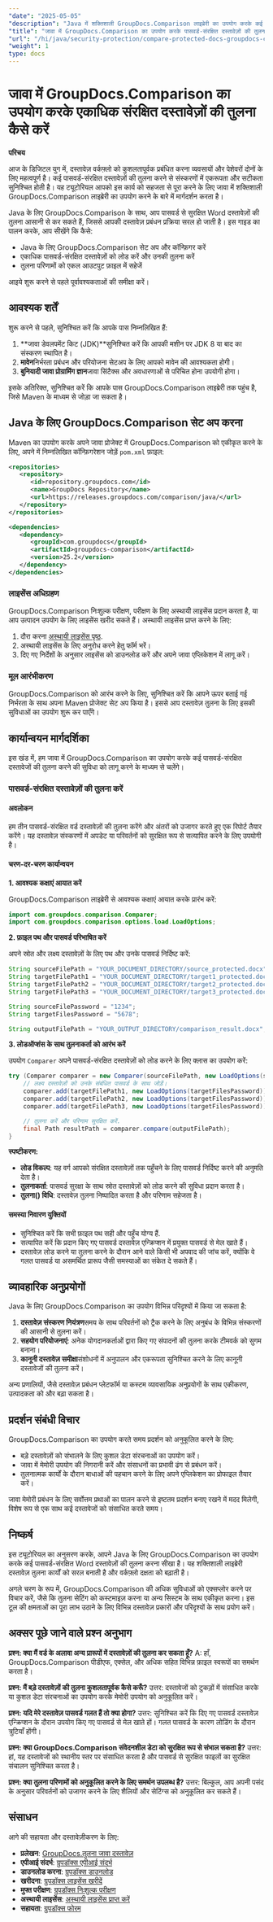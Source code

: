 ```yaml
---
"date": "2025-05-05"
"description": "Java में शक्तिशाली GroupDocs.Comparison लाइब्रेरी का उपयोग करके कई पासवर्ड-संरक्षित Word दस्तावेज़ों की कुशलतापूर्वक तुलना करना सीखें। इस व्यापक गाइड के साथ अपने दस्तावेज़ प्रबंधन प्रक्रिया को सरल बनाएँ।"
"title": "जावा में GroupDocs.Comparison का उपयोग करके पासवर्ड-संरक्षित दस्तावेज़ों की तुलना कैसे करें"
"url": "/hi/java/security-protection/compare-protected-docs-groupdocs-comparison-java/"
"weight": 1
type: docs
---
```

# जावा में GroupDocs.Comparison का उपयोग करके एकाधिक संरक्षित दस्तावेज़ों की तुलना कैसे करें

**परिचय**

आज के डिजिटल युग में, दस्तावेज़ वर्कफ़्लो को कुशलतापूर्वक प्रबंधित करना व्यवसायों और पेशेवरों दोनों के लिए महत्वपूर्ण है। कई पासवर्ड-संरक्षित दस्तावेज़ों की तुलना करने से संस्करणों में एकरूपता और सटीकता सुनिश्चित होती है। यह ट्यूटोरियल आपको इस कार्य को सहजता से पूरा करने के लिए जावा में शक्तिशाली GroupDocs.Comparison लाइब्रेरी का उपयोग करने के बारे में मार्गदर्शन करता है।

Java के लिए GroupDocs.Comparison के साथ, आप पासवर्ड से सुरक्षित Word दस्तावेज़ों की तुलना आसानी से कर सकते हैं, जिससे आपकी दस्तावेज़ प्रबंधन प्रक्रिया सरल हो जाती है। इस गाइड का पालन करके, आप सीखेंगे कि कैसे:
- Java के लिए GroupDocs.Comparison सेट अप और कॉन्फ़िगर करें
- एकाधिक पासवर्ड-संरक्षित दस्तावेज़ों को लोड करें और उनकी तुलना करें
- तुलना परिणामों को एकल आउटपुट फ़ाइल में सहेजें

आइये शुरू करने से पहले पूर्वावश्यकताओं की समीक्षा करें।

## आवश्यक शर्तें

शुरू करने से पहले, सुनिश्चित करें कि आपके पास निम्नलिखित हैं:
1. **जावा डेवलपमेंट किट (JDK)**सुनिश्चित करें कि आपकी मशीन पर JDK 8 या बाद का संस्करण स्थापित है।
2. **मावेन**निर्भरता प्रबंधन और परियोजना सेटअप के लिए आपको मावेन की आवश्यकता होगी।
3. **बुनियादी जावा प्रोग्रामिंग ज्ञान**जावा सिंटैक्स और अवधारणाओं से परिचित होना उपयोगी होगा।

इसके अतिरिक्त, सुनिश्चित करें कि आपके पास GroupDocs.Comparison लाइब्रेरी तक पहुंच है, जिसे Maven के माध्यम से जोड़ा जा सकता है।

## Java के लिए GroupDocs.Comparison सेट अप करना

Maven का उपयोग करके अपने जावा प्रोजेक्ट में GroupDocs.Comparison को एकीकृत करने के लिए, अपने में निम्नलिखित कॉन्फ़िगरेशन जोड़ें `pom.xml` फ़ाइल:

```xml
<repositories>
   <repository>
      <id>repository.groupdocs.com</id>
      <name>GroupDocs Repository</name>
      <url>https://releases.groupdocs.com/comparison/java/</url>
   </repository>
</repositories>

<dependencies>
   <dependency>
      <groupId>com.groupdocs</groupId>
      <artifactId>groupdocs-comparison</artifactId>
      <version>25.2</version>
   </dependency>
</dependencies>
```

### लाइसेंस अधिग्रहण

GroupDocs.Comparison निःशुल्क परीक्षण, परीक्षण के लिए अस्थायी लाइसेंस प्रदान करता है, या आप उत्पादन उपयोग के लिए लाइसेंस खरीद सकते हैं। अस्थायी लाइसेंस प्राप्त करने के लिए:
1. दौरा करना [अस्थायी लाइसेंस पृष्ठ](https://purchase.groupdocs.com/temporary-license/).
2. अस्थायी लाइसेंस के लिए अनुरोध करने हेतु फॉर्म भरें।
3. दिए गए निर्देशों के अनुसार लाइसेंस को डाउनलोड करें और अपने जावा एप्लिकेशन में लागू करें।

### मूल आरंभीकरण

GroupDocs.Comparison को आरंभ करने के लिए, सुनिश्चित करें कि आपने ऊपर बताई गई निर्भरता के साथ अपना Maven प्रोजेक्ट सेट अप किया है। इससे आप दस्तावेज़ तुलना के लिए इसकी सुविधाओं का उपयोग शुरू कर पाएँगे।

## कार्यान्वयन मार्गदर्शिका

इस खंड में, हम जावा में GroupDocs.Comparison का उपयोग करके कई पासवर्ड-संरक्षित दस्तावेजों की तुलना करने की सुविधा को लागू करने के माध्यम से चलेंगे।

### पासवर्ड-संरक्षित दस्तावेज़ों की तुलना करें

#### अवलोकन

हम तीन पासवर्ड-संरक्षित वर्ड दस्तावेज़ों की तुलना करेंगे और अंतरों को उजागर करते हुए एक रिपोर्ट तैयार करेंगे। यह दस्तावेज़ संस्करणों में अपडेट या परिवर्तनों को सुरक्षित रूप से सत्यापित करने के लिए उपयोगी है।

#### चरण-दर-चरण कार्यान्वयन

**1. आवश्यक कक्षाएं आयात करें**

GroupDocs.Comparison लाइब्रेरी से आवश्यक कक्षाएं आयात करके प्रारंभ करें:

```java
import com.groupdocs.comparison.Comparer;
import com.groupdocs.comparison.options.load.LoadOptions;
```

**2. फ़ाइल पथ और पासवर्ड परिभाषित करें**

अपने स्रोत और लक्ष्य दस्तावेज़ों के लिए पथ और उनके पासवर्ड निर्दिष्ट करें:

```java
String sourceFilePath = "YOUR_DOCUMENT_DIRECTORY/source_protected.docx";
String targetFilePath1 = "YOUR_DOCUMENT_DIRECTORY/target1_protected.docx";
String targetFilePath2 = "YOUR_DOCUMENT_DIRECTORY/target2_protected.docx";
String targetFilePath3 = "YOUR_DOCUMENT_DIRECTORY/target3_protected.docx";

String sourceFilePassword = "1234";
String targetFilesPassword = "5678";

String outputFilePath = "YOUR_OUTPUT_DIRECTORY/comparison_result.docx";
```

**3. लोडऑप्शंस के साथ तुलनाकर्ता को आरंभ करें**

उपयोग `Comparer` अपने पासवर्ड-संरक्षित दस्तावेज़ों को लोड करने के लिए क्लास का उपयोग करें:

```java
try (Comparer comparer = new Comparer(sourceFilePath, new LoadOptions(sourceFilePassword))) {
    // लक्ष्य दस्तावेज़ों को उनके संबंधित पासवर्ड के साथ जोड़ें।
    comparer.add(targetFilePath1, new LoadOptions(targetFilesPassword));
    comparer.add(targetFilePath2, new LoadOptions(targetFilesPassword));
    comparer.add(targetFilePath3, new LoadOptions(targetFilesPassword));

    // तुलना करें और परिणाम सुरक्षित करें.
    final Path resultPath = comparer.compare(outputFilePath);
}
```

**स्पष्टीकरण:**
- **लोड विकल्प**: यह वर्ग आपको संरक्षित दस्तावेज़ों तक पहुँचने के लिए पासवर्ड निर्दिष्ट करने की अनुमति देता है।
- **तुलनाकर्ता**: पासवर्ड सुरक्षा के साथ स्रोत दस्तावेज़ों को लोड करने की सुविधा प्रदान करता है।
- **तुलना() विधि**: दस्तावेज़ तुलना निष्पादित करता है और परिणाम सहेजता है।

#### समस्या निवारण युक्तियों

- सुनिश्चित करें कि सभी फ़ाइल पथ सही और पहुँच योग्य हैं.
- सत्यापित करें कि प्रदान किए गए पासवर्ड दस्तावेज़ एन्क्रिप्शन में प्रयुक्त पासवर्ड से मेल खाते हैं।
- दस्तावेज़ लोड करने या तुलना करने के दौरान आने वाले किसी भी अपवाद की जांच करें, क्योंकि वे गलत पासवर्ड या असमर्थित प्रारूप जैसी समस्याओं का संकेत दे सकते हैं।

## व्यावहारिक अनुप्रयोगों

Java के लिए GroupDocs.Comparison का उपयोग विभिन्न परिदृश्यों में किया जा सकता है:
1. **दस्तावेज़ संस्करण नियंत्रण**समय के साथ परिवर्तनों को ट्रैक करने के लिए अनुबंध के विभिन्न संस्करणों की आसानी से तुलना करें।
2. **सहयोग परियोजनाएं**: अनेक योगदानकर्ताओं द्वारा किए गए संपादनों की तुलना करके टीमवर्क को सुगम बनाना।
3. **कानूनी दस्तावेज़ समीक्षा**संशोधनों में अनुपालन और एकरूपता सुनिश्चित करने के लिए कानूनी दस्तावेजों की तुलना करें।

अन्य प्रणालियों, जैसे दस्तावेज़ प्रबंधन प्लेटफॉर्म या कस्टम व्यावसायिक अनुप्रयोगों के साथ एकीकरण, उत्पादकता को और बढ़ा सकता है।

## प्रदर्शन संबंधी विचार

GroupDocs.Comparison का उपयोग करते समय प्रदर्शन को अनुकूलित करने के लिए:
- बड़े दस्तावेज़ों को संभालने के लिए कुशल डेटा संरचनाओं का उपयोग करें।
- जावा में मेमोरी उपयोग की निगरानी करें और संसाधनों का प्रभावी ढंग से प्रबंधन करें।
- तुलनात्मक कार्यों के दौरान बाधाओं की पहचान करने के लिए अपने एप्लिकेशन का प्रोफाइल तैयार करें।

जावा मेमोरी प्रबंधन के लिए सर्वोत्तम प्रथाओं का पालन करने से इष्टतम प्रदर्शन बनाए रखने में मदद मिलेगी, विशेष रूप से एक साथ कई दस्तावेजों को संसाधित करते समय।

## निष्कर्ष

इस ट्यूटोरियल का अनुसरण करके, आपने Java के लिए GroupDocs.Comparison का उपयोग करके कई पासवर्ड-संरक्षित Word दस्तावेज़ों की तुलना करना सीखा है। यह शक्तिशाली लाइब्रेरी दस्तावेज़ तुलना कार्यों को सरल बनाती है और वर्कफ़्लो दक्षता को बढ़ाती है।

अगले चरण के रूप में, GroupDocs.Comparison की अधिक सुविधाओं को एक्सप्लोर करने पर विचार करें, जैसे कि तुलना सेटिंग को कस्टमाइज़ करना या अन्य सिस्टम के साथ एकीकृत करना। इस टूल की क्षमताओं का पूरा लाभ उठाने के लिए विभिन्न दस्तावेज़ प्रकारों और परिदृश्यों के साथ प्रयोग करें।

## अक्सर पूछे जाने वाले प्रश्न अनुभाग

**प्रश्न: क्या मैं वर्ड के अलावा अन्य प्रारूपों में दस्तावेज़ों की तुलना कर सकता हूँ?**
A: हाँ, GroupDocs.Comparison पीडीएफ, एक्सेल, और अधिक सहित विभिन्न फ़ाइल स्वरूपों का समर्थन करता है।

**प्रश्न: मैं बड़े दस्तावेज़ों की तुलना कुशलतापूर्वक कैसे करूँ?**
उत्तर: दस्तावेजों को टुकड़ों में संसाधित करके या कुशल डेटा संरचनाओं का उपयोग करके मेमोरी उपयोग को अनुकूलित करें।

**प्रश्न: यदि मेरे दस्तावेज़ पासवर्ड गलत हैं तो क्या होगा?**
उत्तर: सुनिश्चित करें कि दिए गए पासवर्ड दस्तावेज़ एन्क्रिप्शन के दौरान उपयोग किए गए पासवर्ड से मेल खाते हों। गलत पासवर्ड के कारण लोडिंग के दौरान त्रुटियाँ होंगी।

**प्रश्न: क्या GroupDocs.Comparison संवेदनशील डेटा को सुरक्षित रूप से संभाल सकता है?**
उत्तर: हां, यह दस्तावेजों को स्थानीय स्तर पर संसाधित करता है और पासवर्ड से सुरक्षित फाइलों का सुरक्षित संचालन सुनिश्चित करता है।

**प्रश्न: क्या तुलना परिणामों को अनुकूलित करने के लिए समर्थन उपलब्ध है?**
उत्तर: बिल्कुल, आप अपनी पसंद के अनुसार परिवर्तनों को उजागर करने के लिए शैलियों और सेटिंग्स को अनुकूलित कर सकते हैं।

## संसाधन

आगे की सहायता और दस्तावेज़ीकरण के लिए:
- **प्रलेखन**: [GroupDocs.तुलना जावा दस्तावेज़](https://docs.groupdocs.com/comparison/java/)
- **एपीआई संदर्भ**: [ग्रुपडॉक्स एपीआई संदर्भ](https://reference.groupdocs.com/comparison/java/)
- **डाउनलोड करना**: [ग्रुपडॉक्स डाउनलोड](https://releases.groupdocs.com/comparison/java/)
- **खरीदना**: [ग्रुपडॉक्स लाइसेंस खरीदें](https://purchase.groupdocs.com/buy)
- **मुफ्त परीक्षण**: [ग्रुपडॉक्स निःशुल्क परीक्षण](https://releases.groupdocs.com/comparison/java/)
- **अस्थायी लाइसेंस**: [अस्थायी लाइसेंस प्राप्त करें](https://purchase.groupdocs.com/temporary-license/)
- **सहायता**: [ग्रुपडॉक्स फोरम](https://forum.groupdocs.com/c)